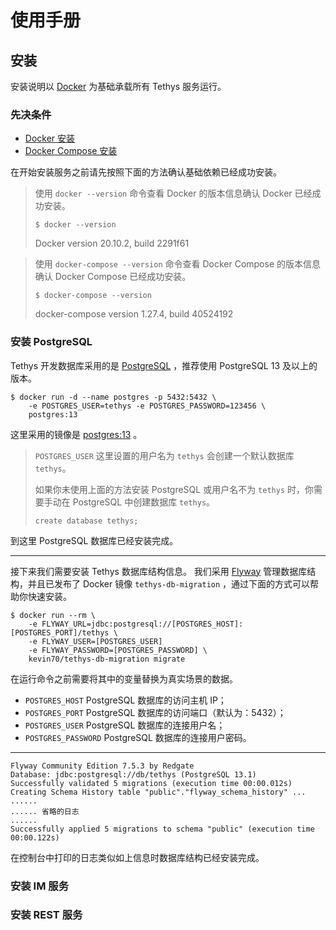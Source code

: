 # 使用手册

## 安装

安装说明以 [Docker](https://docs.docker.com) 为基础承载所有 Tethys 服务运行。

### 先决条件

- [Docker 安装](https://docs.docker.com/get-docker)
- [Docker Compose 安装](https://docs.docker.com/compose/install)

在开始安装服务之前请先按照下面的方法确认基础依赖已经成功安装。

> 使用 `docker --version` 命令查看 Docker 的版本信息确认 Docker 已经成功安装。
> ```
> $ docker --version
> ```
> Docker version 20.10.2, build 2291f61

> 使用 `docker-compose --version` 命令查看 Docker Compose 的版本信息确认 Docker Compose 已经成功安装。
> ```
> $ docker-compose --version
> ```
> docker-compose version 1.27.4, build 40524192

### 安装 PostgreSQL

Tethys 开发数据库采用的是 [PostgreSQL](https://www.postgresql.org/) ，推荐使用 PostgreSQL 13 及以上的版本。

```
$ docker run -d --name postgres -p 5432:5432 \
    -e POSTGRES_USER=tethys -e POSTGRES_PASSWORD=123456 \
    postgres:13
```

这里采用的镜像是 [postgres:13](https://hub.docker.com/_/postgres) 。

> `POSTGRES_USER` 这里设置的用户名为 `tethys` 会创建一个默认数据库 `tethys`。
>
> 如果你未使用上面的方法安装 PostgreSQL 或用户名不为 `tethys` 时，你需要手动在 PostgreSQL 中创建数据库 `tethys`。
> ```
> create database tethys;
> ```

到这里 PostgreSQL 数据库已经安装完成。

---

接下来我们需要安装 Tethys 数据库结构信息。 我们采用 [Flyway](https://flywaydb.org/) 管理数据库结构，并且已发布了 Docker 镜像 `tethys-db-migration`
，通过下面的方式可以帮助你快速安装。

```
$ docker run --rm \
    -e FLYWAY_URL=jdbc:postgresql://[POSTGRES_HOST]:[POSTGRES_PORT]/tethys \
    -e FLYWAY_USER=[POSTGRES_USER]
    -e FLYWAY_PASSWORD=[POSTGRES_PASSWORD] \
    kevin70/tethys-db-migration migrate
```

在运行命令之前需要将其中的变量替换为真实场景的数据。

- `POSTGRES_HOST` PostgreSQL 数据库的访问主机 IP；
- `POSTGRES_PORT` PostgreSQL 数据库的访问端口（默认为：5432）；
- `POSTGRES_USER` PostgreSQL 数据库的连接用户名；
- `POSTGRES_PASSWORD` PostgreSQL 数据库的连接用户密码。

---

```
Flyway Community Edition 7.5.3 by Redgate
Database: jdbc:postgresql://db/tethys (PostgreSQL 13.1)
Successfully validated 5 migrations (execution time 00:00.012s)
Creating Schema History table "public"."flyway_schema_history" ...
......
...... 省略的日志
......
Successfully applied 5 migrations to schema "public" (execution time 00:00.122s)
```

在控制台中打印的日志类似如上信息时数据库结构已经安装完成。

### 安装 IM 服务

### 安装 REST 服务
